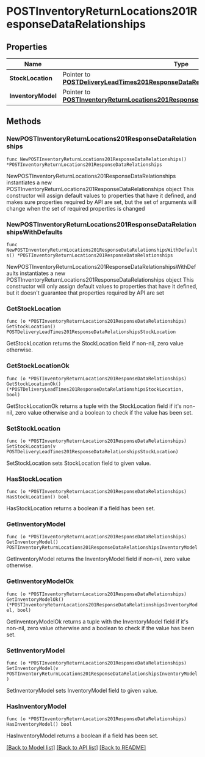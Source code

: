 # POSTInventoryReturnLocations201ResponseDataRelationships

## Properties

Name | Type | Description | Notes
------------ | ------------- | ------------- | -------------
**StockLocation** | Pointer to [**POSTDeliveryLeadTimes201ResponseDataRelationshipsStockLocation**](POSTDeliveryLeadTimes201ResponseDataRelationshipsStockLocation.md) |  | [optional] 
**InventoryModel** | Pointer to [**POSTInventoryReturnLocations201ResponseDataRelationshipsInventoryModel**](POSTInventoryReturnLocations201ResponseDataRelationshipsInventoryModel.md) |  | [optional] 

## Methods

### NewPOSTInventoryReturnLocations201ResponseDataRelationships

`func NewPOSTInventoryReturnLocations201ResponseDataRelationships() *POSTInventoryReturnLocations201ResponseDataRelationships`

NewPOSTInventoryReturnLocations201ResponseDataRelationships instantiates a new POSTInventoryReturnLocations201ResponseDataRelationships object
This constructor will assign default values to properties that have it defined,
and makes sure properties required by API are set, but the set of arguments
will change when the set of required properties is changed

### NewPOSTInventoryReturnLocations201ResponseDataRelationshipsWithDefaults

`func NewPOSTInventoryReturnLocations201ResponseDataRelationshipsWithDefaults() *POSTInventoryReturnLocations201ResponseDataRelationships`

NewPOSTInventoryReturnLocations201ResponseDataRelationshipsWithDefaults instantiates a new POSTInventoryReturnLocations201ResponseDataRelationships object
This constructor will only assign default values to properties that have it defined,
but it doesn't guarantee that properties required by API are set

### GetStockLocation

`func (o *POSTInventoryReturnLocations201ResponseDataRelationships) GetStockLocation() POSTDeliveryLeadTimes201ResponseDataRelationshipsStockLocation`

GetStockLocation returns the StockLocation field if non-nil, zero value otherwise.

### GetStockLocationOk

`func (o *POSTInventoryReturnLocations201ResponseDataRelationships) GetStockLocationOk() (*POSTDeliveryLeadTimes201ResponseDataRelationshipsStockLocation, bool)`

GetStockLocationOk returns a tuple with the StockLocation field if it's non-nil, zero value otherwise
and a boolean to check if the value has been set.

### SetStockLocation

`func (o *POSTInventoryReturnLocations201ResponseDataRelationships) SetStockLocation(v POSTDeliveryLeadTimes201ResponseDataRelationshipsStockLocation)`

SetStockLocation sets StockLocation field to given value.

### HasStockLocation

`func (o *POSTInventoryReturnLocations201ResponseDataRelationships) HasStockLocation() bool`

HasStockLocation returns a boolean if a field has been set.

### GetInventoryModel

`func (o *POSTInventoryReturnLocations201ResponseDataRelationships) GetInventoryModel() POSTInventoryReturnLocations201ResponseDataRelationshipsInventoryModel`

GetInventoryModel returns the InventoryModel field if non-nil, zero value otherwise.

### GetInventoryModelOk

`func (o *POSTInventoryReturnLocations201ResponseDataRelationships) GetInventoryModelOk() (*POSTInventoryReturnLocations201ResponseDataRelationshipsInventoryModel, bool)`

GetInventoryModelOk returns a tuple with the InventoryModel field if it's non-nil, zero value otherwise
and a boolean to check if the value has been set.

### SetInventoryModel

`func (o *POSTInventoryReturnLocations201ResponseDataRelationships) SetInventoryModel(v POSTInventoryReturnLocations201ResponseDataRelationshipsInventoryModel)`

SetInventoryModel sets InventoryModel field to given value.

### HasInventoryModel

`func (o *POSTInventoryReturnLocations201ResponseDataRelationships) HasInventoryModel() bool`

HasInventoryModel returns a boolean if a field has been set.


[[Back to Model list]](../README.md#documentation-for-models) [[Back to API list]](../README.md#documentation-for-api-endpoints) [[Back to README]](../README.md)


